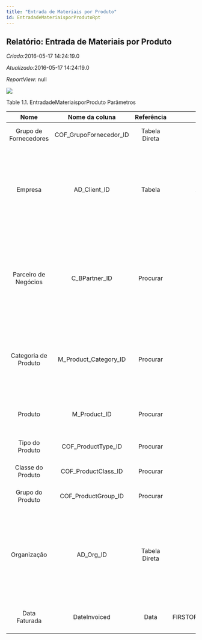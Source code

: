 ```yaml
---
title: "Entrada de Materiais por Produto"
id: EntradadeMateriaisporProdutoRpt
---
```

<div id="d85299e1" class="section chapter">

<div class="titlepage">

<div>

<div>

## Relatório: Entrada de Materiais por Produto

</div>

</div>

</div>

<span class="emphasis"> *Criado:*</span>2016-05-17 14:24:19.0

<span class="emphasis">*Atualizado:*</span>2016-05-17 14:24:19.0

<span class="emphasis"> *ReportView:* </span>null

![](/img/manual/EntradadeMateriaisporProduto.png)

<div id="d85299e18" class="table">

<div class="table-title">

Table 1.1. EntradadeMateriaisporProduto
Parâmetros

</div>

<div class="table-contents">

|         Nome          |      Nome da coluna      |  Referência   |                        Valores(Padrão)                        |                      Descrição                      |                                                                            Comentário/Ajuda                                                                            |
| :-------------------: | :----------------------: | :-----------: | :-----------------------------------------------------------: | :-------------------------------------------------: | :--------------------------------------------------------------------------------------------------------------------------------------------------------------------: |
| Grupo de Fornecedores | COF\_GrupoFornecedor\_ID | Tabela Direta |                                                               |         Identifica um grupo de fornecedores         |                                                                         Grupo de Fornecedores                                                                          |
|        Empresa        |      AD\_Client\_ID      |    Tabela     |                AD\_Client(@\#AD\_Client\_ID@)                 |       Empresa/Locatário para esta instalação.       | Uma Empresa é uma Companhia ou uma Entidade Legal (pessoa jurídica). Dados não podem ser compartilhados entre Empresas. Locatário é um sinônimo para Empresa (Client). |
| Parceiro de Negócios  |     C\_BPartner\_ID      |   Procurar    |                       C\_BPartner (Trx)                       |         Identifica um Parceiro de Negócios.         |  Um "Parceiro de Negócios" é qualquer um com quem você transaciona. Isto pode incluir Fornecedores, Clientes, Funcionários, Vendedores, Representantes de Venda, etc.  |
| Categoria de Produto  | M\_Product\_Category\_ID |   Procurar    |                      M\_Product Category                      |               Categoria de um Produto               |                        Identifica a categoria à qual este produto pertence. Categorias de Produto são usadas para formação de preços e seleção.                        |
|        Produto        |      M\_Product\_ID      |   Procurar    |                     M\_Product (stocked)                      |               Produto, Serviço, Item                |                                                 Identifica um item que é ou comprado ou vendido por esta organização.                                                  |
|    Tipo do Produto    |   COF\_ProductType\_ID   |   Procurar    |                                                               |  Coluna de relação com a tabela de tipo de produto  |                                                                       Primary Key : Product Type                                                                       |
|   Classe do Produto   |  COF\_ProductClass\_ID   |   Procurar    |                                                               | Coluna de relação com a tabela de classe de produto |                                                                      Primary Key : Product Class                                                                       |
|   Grupo do Produto    |  COF\_ProductGroup\_ID   |   Procurar    |                                                               | Coluna de relação com a tabela de grupo do produto  |                                                                      Primary Key : Product Group                                                                       |
|      Organização      |       AD\_Org\_ID        | Tabela Direta |                        (@AD\_Org\_ID@)                        |      Entidade organizacional dentro da Empresa      |      Uma "Organização" é uma unidade de sua "Empresa" ou "Entidade Legal" - os exemplos são loja, departamento. Você pode compartilhar dados entre organizações.       |
|     Data Faturada     |       DateInvoiced       |     Data      | (@SQL=SELECT FIRSTOF(ADD\_MONTHS(SYSDATE,-1),'MM') FROM DUAL) |        Data impressa na Fatura (Nota Fiscal)        |                                                    A "Data Faturada" indica a data impressa na nota-fiscal/fatura.                                                     |

</div>

</div>

  

</div>
